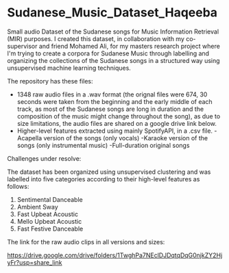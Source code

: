 # Sudanese_Music_Dataset_Haqeeba

Small audio Dataset of the Sudanese songs for Music Information Retrieval (MIR) purposes.
I created this dataset, in collaboration with my co-supervisor and friend Mohamed Ali, for my masters research project where I'm trying to create a corpora for Sudanese Music through labelling and organizing the collections of the Sudanese songs in a structured way using unsupervised machine learning techniques.

The repository has these files:
- 1348 raw audio files in a .wav format (the orignal files were 674, 30 seconds were taken from the beginning and the early middle of each track, as most of the Sudanese songs are long in duration and the composition of the music might change throughout the song), as due to size limitations, the audio files are shared on a google drive link below.
- Higher-level features extracted using mainly SpotifyAPI, in a .csv file.
-Acapella version of the songs (only vocals)
-Karaoke version of the songs (only instrumental music)
-Full-duration original songs

Challenges under resolve:

The dataset has been organized using unsupervised clustering and was labelled into five categories according to their high-level features as follows:
1) Sentimental Danceable
2) Ambient Sway
3) Fast Upbeat Acoustic
4) Mello Upbeat Acoustic
5) Fast Festive Danceable


The link for the raw audio clips in all versions and sizes:

https://drive.google.com/drive/folders/1TwghPa7NEclDJDqtqDqG0njkZY2HjyFr?usp=share_link



